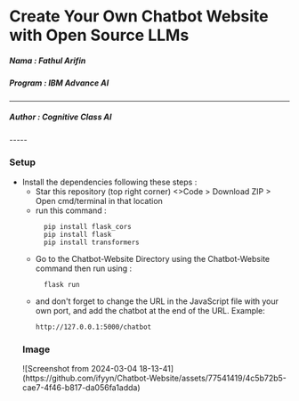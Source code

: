 <h1 color="red">Create Your Own Chatbot Website with Open Source LLMs</h1>
<h5>Nama : Fathul Arifin</h5>
<h5>Program : IBM Advance AI</h5>

-----
<h5>Author : Cognitive Class AI</h5>
-----

<h3>Setup</h3>
<ul>
  <li>Install the dependencies following these steps :
    <ul>
      <li>Star this repository (top right corner)
<>Code > Download ZIP > Open cmd/terminal in that location</li>
      <li>run this command : 
      </li>
  
      pip install flask_cors
      pip install flask
      pip install transformers
  <li>Go to the Chatbot-Website Directory using the Chatbot-Website command then run using :

      flask run
  </li>
  <li>and don't forget to change the URL in the JavaScript file with your own port, and add the chatbot at the end of the URL. Example:
  
    http://127.0.0.1:5000/chatbot
  </li>
  </li>
</ul>
<h3>Image</h3>
![Screenshot from 2024-03-04 18-13-41](https://github.com/ifyyn/Chatbot-Website/assets/77541419/4c5b72b5-cae7-4f46-b817-da056fa1adda)

